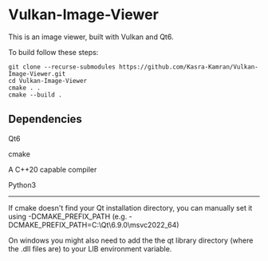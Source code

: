 # Vulkan-Image-Viewer


This is an image viewer, built with Vulkan and Qt6.

To build follow these steps:
```
git clone --recurse-submodules https://github.com/Kasra-Kamran/Vulkan-Image-Viewer.git
cd Vulkan-Image-Viewer
cmake . .
cmake --build .
```

## Dependencies
Qt6

cmake

A C++20 capable compiler

Python3

---

If cmake doesn't find your Qt installation directory, you can manually set it using -DCMAKE_PREFIX_PATH (e.g. -DCMAKE_PREFIX_PATH=C:\Qt\6.9.0\msvc2022_64)

On windows you might also need to add the the qt library directory (where the .dll files are) to your LIB environment variable.
